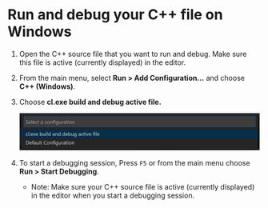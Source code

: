 # Run and debug your C++ file on Windows

1. Open the C++ source file that you want to run and debug. Make sure this file is active (currently displayed) in the editor.

2. From the main menu, select **Run > Add Configuration...** and choose **C++ (Windows)**.

3. Choose **cl.exe build and debug active file.**

    ![Dropdown showing C++ debug configurations for MSVC on Windows](msvc-build-and-debug-active-file.png)

4. To start a debugging session, Press `F5` or from the main menu choose **Run > Start Debugging**.

    - Note: Make sure your C++ source file is active (currently displayed) in the editor when you start a debugging session.